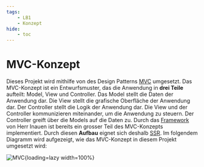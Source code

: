 ```yaml
---
tags:
    - LB1
    - Konzept
hide:
    - toc
---
```


# MVC-Konzept

Dieses Projekt wird mithilfe von des Design Patterns [MVC](../Beschreibung/MVC.md) umgesetzt. Das MVC-Konzept ist ein Entwurfsmuster, das die Anwendung in **drei Teile** aufteilt: Model, View und Controller. Das Model stellt die Daten der Anwendung dar. Die View stellt die grafische Oberfläche der Anwendung dar. Der Controller stellt die Logik der Anwendung dar. Die View und der Controller kommunizieren miteinander, um die Anwendung zu steuern. Der Controller greift über die Models auf die Daten zu. Durch das [Framework](../../PHP/Framework/Aufbau.md) von Herr Inauen ist bereits ein grosser Teil des MVC-Konzepts implementiert. Durch diesen **Aufbau** eignet sich deshalb [SSR](../Beschreibung/Rendering.md#server-side-rendering). Im folgendem Diagramm wird aufgezeigt, wie das MVC-Konzept in diesem Projekt umgesetzt wird:

![MVC](https://www.plantuml.com/plantuml/svg/dLXjRzis4FwkNq6amEAqDR0Espu4NT0sBqFHf0sI9WLM50OjdMNM52bGL5rtw3_PlzaVsv6YfDEB7Q_v4l6Uu_5ux_IBmd9Zoqn6LbW9xE3g_dJwHgjlaDk3Q2aIO93bTiCooEPWYaZ2mZAhcH7fqh9468Yjq2egLaBbtF2CfKQN-Mkr12CiLp6mNmYOynIkk4c5Oh_z74LAMs1Uf5wmAvs0B2A6Vt-2jM3OJ-os-bYN9W7beM-bOV_-utGHCMgmXZG5oOi258j09So9ZAASnoiyAiXapv-VSSldl82J4_QtbnExJUokGEaLmVrDcKZOCHFA4fBY6I3nrXgXKaA7Z0iv1goviiMip1DkeK26kTOIk28SEPwzrYOPsrrmQSVeiG6KbyouG_4wy5vaG6KQlH0IhaLiI-CKVeNN_VtNWHo3oZYjFXUwKkbxH0noRVHdTEdG9dTthyy8JQyLMkxO6x0XpsReEQHpYPzxM3218ZOYTm7q8pUkBBmTNnYTpHpBE6pr3Z3HSJ4paEjH5-dInB0LTlv7a2V-raFlUroaIfiTU5mKsy7FEp2NOcCmEkTbdWEceKlAZdzYBRLpvgdxJmsebJFjXUxaWpybuMQLONBjk83EDrWbx78xIu7Qn3jmozFnYouqPhcPIQ5MdL2kKAbJlIt-qGeNMYOOkmYKLQfqR57P5nsikDok6NpbMIwtP7VHI3vkJtcBng9Qd6gr42RZFlXxtl089AF26tGst_JpZwBRaYBMMGPgjC9WBx1buH7tqSc6jPAQ9zxYtQsXUe0giof-IEama3JVEUvi5wL1wpNB123lquHAHAgRvLoMBIPzy-cGuWsnaWKkcqLg05HlQvz6BBG1AVMwMNBNzfgLnkH9UthtQ7E3jgA7Rpftw5EmJpMhzL9O61ZLPH-rgPvhsrrfbcdLcahds0iBhbe7IcvR67aj1etXH0gNiEQjMkMyLBOSQ5A5HSU_hbSG9_Cuni614B3FOr_2EnV5iDTqSkF1ZhEjYSHB8PEYdseVFz5Alyd1rp6N-EznGNNnCmXQqUhCJI7Z2Vj1OBFcQibnmW3XMby3lU9bvZ9-XPkOAubI2Z0scAqUI8WxQoN8ZI_UNPwTtxJBrvVdGSNlxIo35SDYyvOu-dHc65VdMen8VSJiMgHuyVVuRtQklWYZbKj-me6rClMD_0f3w59JmmebhDivEUeHB_qUGdx2N77mizR4M-0jzTMHbuvKSYmQvKANAfauy6rO47oXpLmaEFDvXejwHJYmjlZXSrAQTWWx6WQPAv34El3LebDs6gt47JVOsWjXjQbhR4k8EjV6ITQhUEc-keWkhOS-WCIY2mGqa8h2EXCYV1CM10-Zd8Ulgs-2eYN1ma3qs1Zt_owULviwTx_kqnf-ef7-0kQBWBNNwLrO4BmQvEhhE7bXJ2GyrJ2tYmTB05xY5cla10Tq5fV6O2ox3NStbxGWS1bVXwBZEL5nS6mBZ58xD6HJR6X0XqPAzGaTcme8RP68mFz_YVoYwx6Lc7F5lQmt_dEOt8s11GopctY4-YkPE-NEtlNIy-pLP4iU43aq74R5Fs4fs4dz73hgZneUVYdbf4P8mMqSxZ8fm2C2WiTtCr4V1JteJ3GMz3zuozfzGShuJGCuTjcGFItJkB1mwpsv1o4wk3-9eNlCElVMFPMwJ9g7RetUkfT-pU8g9uujidqFjsOCHGMvsEJ-gSO9NIH7xEIan-OhtaDCTN4RvmlUgpKyDqQRVJIi6yP3fpTzOw_ZNUJjStgeo0yTNjV1X_YgYh1DmwRI7dQYezOvqFPKcrJLXxGAtEJ5kD-6zbMr7tyegjkkZouwPFU0RbH9YMEsYWuFwn-A_6yt1yyEs7Jwc1qyFcX-kpXslqvqSDt3GtKlefhauEVJgMUlNi5ZY7y8Zm7XmTH0zQ4UelDaT-Hr8lRbQtLeXbXd2zetec41d4vFchZfTG07-MBRQJtJZqkVCPyGzL7bJsa7XeXEeIFClV727TACToDOEzcDWFLq4_Lck5fpCfICS5GJsGXGYns1cbbi1Ai7iMWuMn4h4vt6-PhnQAUOUlRPoTGcvsw-9fZ6s3u-madwgLsAUALmOFhZsQTsOvsSn-nbaWbLCAtaPcyXeR1rDqSli27B_m00 "MVC"){loading=lazy width=100%}
